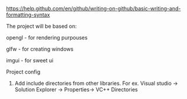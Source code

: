https://help.github.com/en/github/writing-on-github/basic-writing-and-formatting-syntax

The project will be based on:

opengl - for rendering purpouses

glfw - for creating windows

imgui - for sweet ui


Project config

1. Add include directories from other libraries. For ex. Visual studio -> Solution Explorer -> Properties-> VC++ Directories 
